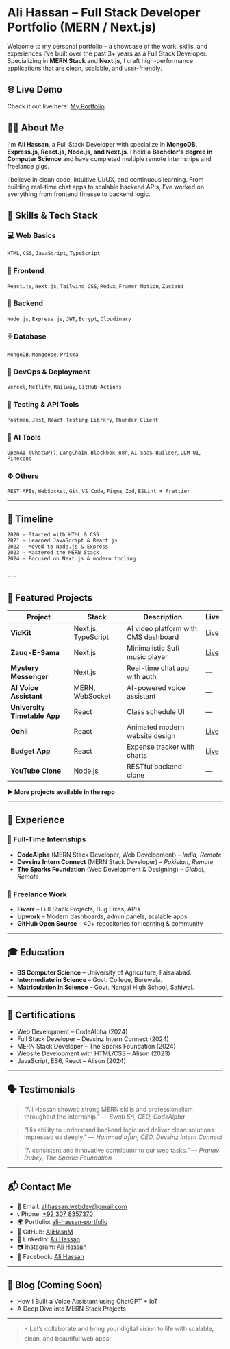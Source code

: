 # Ali Hassan – Full Stack Developer Portfolio (MERN / Next.js)

Welcome to my personal portfolio – a showcase of the work, skills, and experiences I’ve built over the past 3+ years as a Full Stack Developer. Specializing in **MERN Stack** and **Next.js**, I craft high-performance applications that are clean, scalable, and user-friendly.

## 🌐 Live Demo

Check it out live here: [My Portfolio](https://ali-hassan-portfolio-next-js.vercel.app)

## 👨‍💻 About Me

I'm **Ali Hassan**, a Full Stack Developer with specialize in **MongoDB, Express.js, React.js, Node.js, and Next.js**. I hold a **Bachelor's degree in Computer Science** and have completed multiple remote internships and freelance gigs.

I believe in clean code, intuitive UI/UX, and continuous learning. From building real-time chat apps to scalable backend APIs, I’ve worked on everything from frontend finesse to backend logic.

## 🧠 Skills & Tech Stack

### 💻 Web Basics

`HTML`, `CSS`, `JavaScript`, `TypeScript`

### 🎨 Frontend

`React.js`, `Next.js`, `Tailwind CSS`, `Redux`, `Framer Motion`, `Zustand`

### 🔧 Backend

`Node.js`, `Express.js`, `JWT`, `Bcrypt`, `Cloudinary`

### 🗄️ Database

`MongoDB`, `Mongoose`, `Prisma`

### 🚀 DevOps & Deployment

`Vercel`, `Netlify`, `Railway`, `GitHub Actions`

### 🧪 Testing & API Tools

`Postman`, `Jest`, `React Testing Library`, `Thunder Client`

### 🤖 AI Tools

`OpenAI (ChatGPT)`, `LangChain`, `Blackbox`, `n8n`, `AI SaaS Builder`, `LLM UI`, `Pinecone`

### ⚙️ Others

`REST APIs`, `WebSocket`, `Git`, `VS Code`, `Figma`, `Zod`, `ESLint + Prettier`

---

## 🚩 Timeline

```text
2020 – Started with HTML & CSS
2021 – Learned JavaScript & React.js
2022 – Moved to Node.js & Express
2023 – Mastered the MERN Stack
2024 – Focused on Next.js & modern tooling
```

```

---
```

## 🚀 Featured Projects

| Project                      | Stack               | Description                          | Live                                                   |
| ---------------------------- | ------------------- | ------------------------------------ | ------------------------------------------------------ |
| **VidKit**                   | Next.js, TypeScript | AI video platform with CMS dashboard | [Live](https://vidkit-ten.vercel.app)                  |
| **Zauq-E-Sama**              | Next.js             | Minimalistic Sufi music player       | [Live](https://zauq-e-sama.vercel.app)                 |
| **Mystery Messenger**        | Next.js             | Real-time chat app with auth         | —                                                      |
| **AI Voice Assistant**       | MERN, WebSocket     | AI-powered voice assistant           | —                                                      |
| **University Timetable App** | React               | Class schedule UI                    | —                                                      |
| **Ochii**                    | React               | Animated modern website design       | [Live](https://thunderous-kangaroo-43704a.netlify.app) |
| **Budget App**               | React               | Expense tracker with charts          | [Live](https://profound-fudge-b77e2d.netlify.app)      |
| **YouTube Clone**            | Node.js             | RESTful backend clone                | —                                                      |

▶ **More projects available in the repo**

---

## 💼 Experience

### 🔹 Full-Time Internships

- **CodeAlpha** (MERN Stack Developer, Web Development) – _India, Remote_
- **Devsinz Intern Connect** (MERN Stack Developer) – _Pakistan, Remote_
- **The Sparks Foundation** (Web Development & Designing) – _Global, Remote_

### 🔹 Freelance Work

- **Fiverr** – Full Stack Projects, Bug Fixes, APIs
- **Upwork** – Modern dashboards, admin panels, scalable apps
- **GitHub Open Source** – 40+ repositories for learning & community

---

## 🎓 Education

- **BS Computer Science** – University of Agriculture, Faisalabad.
- **Intermediate in Science** – Govt. College, Burewala.
- **Matriculation in Science** – Govt. Nangal High School, Sahiwal.

---

## 🏅 Certifications

- Web Development – CodeAlpha (2024)
- Full Stack Developer – Devsinz Intern Connect (2024)
- MERN Stack Developer – The Sparks Foundation (2024)
- Website Development with HTML/CSS – Alison (2023)
- JavaScript, ES6, React – Alison (2024)

---

## 🗣️ Testimonials

> “Ali Hassan showed strong MERN skills and professionalism throughout the internship.”
> — _Swati Sri, CEO, CodeAlpha_

> “His ability to understand backend logic and deliver clean solutions impressed us deeply.”
> — _Hammad Irfan, CEO, Devsinz Intern Connect_

> “A consistent and innovative contributor to our web tasks.”
> — _Pranav Dubey, The Sparks Foundation_

---

## 📬 Contact Me

- 📧 Email: [alihassan.webdev@gmail.com](mailto:alihassan.webdev@gmail.com)
- 📞 Phone: [+92 307 8357370](tel:+923078357370)
- 🌍 Portfolio: [ali-hassan-portfolio](https://ali-hassan-portfolio-next-js.vercel.app)
- 🔗 GitHub: [AliHasnM](https://github.com/AliHasnM)
- 💼 LinkedIn: [Ali Hassan](https://linkedin.com/in/ali-hassan-261187253)
- 📷 Instagram: [Ali Hassan](https://instagram.com/alihassan.mughal.7524)
- 📘 Facebook: [Ali Hassan](https://facebook.com/alihassan.mughal.7524)

---

## 📝 Blog (Coming Soon)

- How I Built a Voice Assistant using ChatGPT + IoT
- A Deep Dive into MERN Stack Projects

---

> ⚡ Let’s collaborate and bring your digital vision to life with scalable, clean, and beautiful web apps!

```

```
